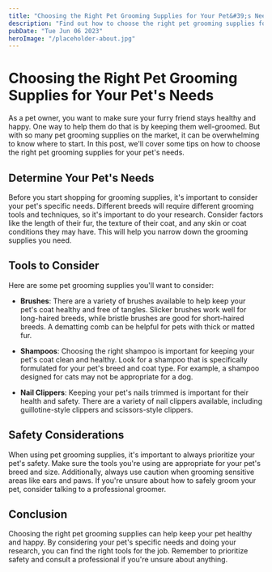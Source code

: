 ```yaml
---
title: "Choosing the Right Pet Grooming Supplies for Your Pet&#39;s Needs | Pet Grooming Supplies"
description: "Find out how to choose the right pet grooming supplies for your furry friend&#39;s needs. From brushes to shampoos, we cover everything you need to know. Shop now!"
pubDate: "Tue Jun 06 2023"
heroImage: "/placeholder-about.jpg"
---
```


# Choosing the Right Pet Grooming Supplies for Your Pet&#39;s Needs

As a pet owner, you want to make sure your furry friend stays healthy and happy. One way to help them do that is by keeping them well-groomed. But with so many pet grooming supplies on the market, it can be overwhelming to know where to start. In this post, we&#39;ll cover some tips on how to choose the right pet grooming supplies for your pet&#39;s needs.

## Determine Your Pet&#39;s Needs

Before you start shopping for grooming supplies, it&#39;s important to consider your pet&#39;s specific needs. Different breeds will require different grooming tools and techniques, so it&#39;s important to do your research. Consider factors like the length of their fur, the texture of their coat, and any skin or coat conditions they may have. This will help you narrow down the grooming supplies you need.

## Tools to Consider

Here are some pet grooming supplies you&#39;ll want to consider:

- **Brushes**: There are a variety of brushes available to help keep your pet&#39;s coat healthy and free of tangles. Slicker brushes work well for long-haired breeds, while bristle brushes are good for short-haired breeds. A dematting comb can be helpful for pets with thick or matted fur.

- **Shampoos**: Choosing the right shampoo is important for keeping your pet&#39;s coat clean and healthy. Look for a shampoo that is specifically formulated for your pet&#39;s breed and coat type. For example, a shampoo designed for cats may not be appropriate for a dog.

- **Nail Clippers**: Keeping your pet&#39;s nails trimmed is important for their health and safety. There are a variety of nail clippers available, including guillotine-style clippers and scissors-style clippers.

## Safety Considerations

When using pet grooming supplies, it&#39;s important to always prioritize your pet&#39;s safety. Make sure the tools you&#39;re using are appropriate for your pet&#39;s breed and size. Additionally, always use caution when grooming sensitive areas like ears and paws. If you&#39;re unsure about how to safely groom your pet, consider talking to a professional groomer.

## Conclusion

Choosing the right pet grooming supplies can help keep your pet healthy and happy. By considering your pet&#39;s specific needs and doing your research, you can find the right tools for the job. Remember to prioritize safety and consult a professional if you&#39;re unsure about anything.
